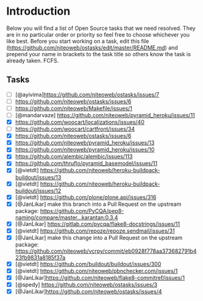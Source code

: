 Introduction
============
Below you will find a list of Open Source tasks that we need resolved. They are in no particular order or priority so feel free to choose whichever you like best. Before you start working on a task, edit this file (https://github.com/niteoweb/ostasks/edit/master/README.md) and prepend your name in brackets to the task title so others know the task is already taken. FCFS.

Tasks
-----

* [ ] [@ayivima]https://github.com/niteoweb/ostasks/issues/7
* [ ] https://github.com/niteoweb/ostasks/issues/6
* [ ] https://github.com/niteoweb/Makefile/issues/1
* [ ] [@mandarvaze] https://github.com/niteoweb/pyramid_heroku/issues/11
* [x] https://github.com/woocart/localizations/issues/40
* [ ] https://github.com/woocart/cartfront/issues/34
* [x] https://github.com/niteoweb/ostasks/issues/6
* [x] https://github.com/niteoweb/pyramid_heroku/issues/13
* [x] https://github.com/niteoweb/pyramid_heroku/issues/10
* [x] https://github.com/alembic/alembic/issues/113
* [x] https://github.com/thruflo/pyramid_basemodel/issues/11
* [x] [@vietdt] https://github.com/niteoweb/heroku-buildpack-buildout/issues/13
* [x] [@vietdt] https://github.com/niteoweb/heroku-buildpack-buildout/issues/12
* [x] [@vietdt] https://github.com/plone/plone.api/issues/316
* [x] [@JanLikar] make this branch into a Pull Request on the upstream package: https://github.com/PyCQA/pep8-naming/compare/master...karantan:0.3.4
* [x] [@JanLikar] https://gitlab.com/pycqa/flake8-docstrings/issues/11
* [x] [@vietdt] https://github.com/repoze/repoze.sendmail/issues/31
* [x] [@JanLikar] make this change into a Pull Request on the upstream package: https://github.com/niteoweb/vcrpy/commit/eb0928f778aa373682791b423fb9831a8185f37a
* [x] [@vietdt] https://github.com/buildout/buildout/issues/300
* [x] [@vietdt] https://github.com/niteoweb/pbnchecker.com/issues/1
* [x] [@JanLikar]https://github.com/niteoweb/flake8-commitref/issues/1
* [x] [@spedy] https://github.com/niteoweb/ostasks/issues/3
* [x] [@JanLikar]https://github.com/niteoweb/ostasks/issues/4

